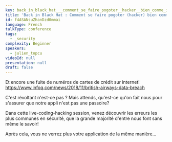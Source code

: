 ```yaml
---
key: back_in_black_hat___comment_se_faire_pogoter__hacker__bien_comme_il_faut_
title: 'Back in Black Hat : Comment se faire pogoter (hacker) bien comme il faut!'
id: f4ASANsuZhanDzd0mmai
language: French
talkType: conference
tags:
  - _security
complexity: Beginner
speakers:
  - julien_topcu
videoId: null
presentation: null
draft: false
---
```

Et encore une fuite de numéros de cartes de crédit sur internet! https://www.infoq.com/news/2018/11/british-airways-data-breach

C'est révoltant n'est-ce pas ? Mais attends, qu'est-ce qu'on fait nous pour s'assurer que notre appli n'est pas une passoire? 

Dans cette live-coding-hacking session, venez découvrir les erreurs les plus communes en sécurité, que la grande majorité d'entre nous font sans même le savoir!

Après cela, vous ne verrez plus votre application de la même manière...